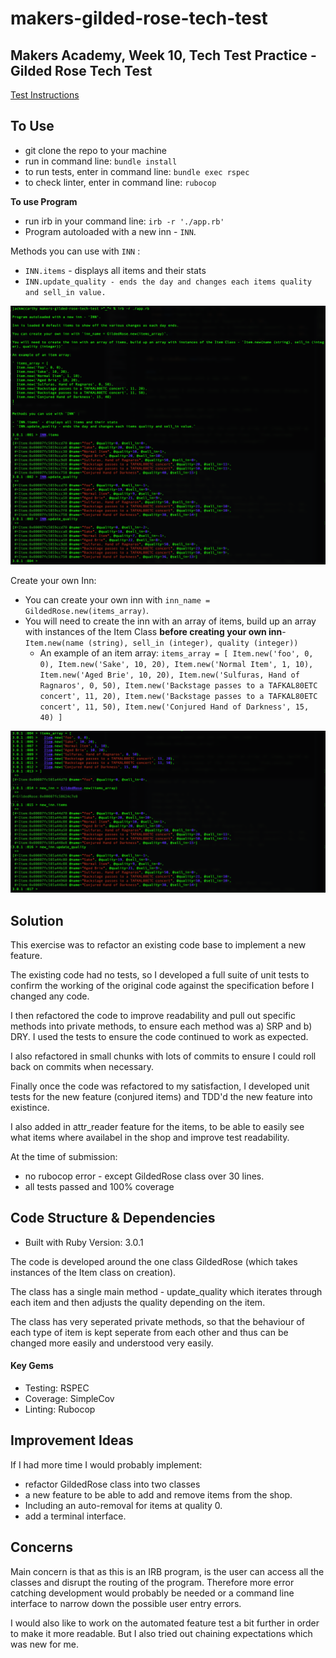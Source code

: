 # makers-gilded-rose-tech-test

## Makers Academy, Week 10, Tech Test Practice - Gilded Rose Tech Test

[Test Instructions](https://github.com/makersacademy/course/blob/master/individual_challenges/gilded_rose.md)

## To Use
- git clone the repo to your machine
- run in command line: `bundle install`
- to run tests, enter in command line: `bundle exec rspec`
- to check linter, enter in command line: `rubocop`

**To use Program**
- run irb in your command line: `irb -r './app.rb'`
- Program autoloaded with a new inn - `INN`.

Methods you can use with `INN` :

- `INN.items` - displays all items and their stats
- `INN.update_quality - ends the day and changes each items quality and sell_in value.`

![screenshot](./IRB_demo_screenshot.png)

Create your own Inn:
- You can create your own inn with `inn_name = GildedRose.new(items_array)`.
- You will need to create the inn with an array of items, build up an array with instances of the Item Class **before creating your own inn**- `Item.new(name (string), sell_in (integer), quality (integer))`
  - An example of an item array:
    ` items_array = [
      Item.new('foo', 0, 0),
      Item.new('Sake', 10, 20),
      Item.new('Normal Item', 1, 10),
      Item.new('Aged Brie', 10, 20),
      Item.new('Sulfuras, Hand of Ragnaros', 0, 50),
      Item.new('Backstage passes to a TAFKAL80ETC concert', 11, 20),
      Item.new('Backstage passes to a TAFKAL80ETC concert', 11, 50),
      Item.new('Conjured Hand of Darkness', 15, 40)
    ]
    `

![screenshot](./IRB_demo_new_inn.png)

## Solution
This exercise was to refactor an existing code base to implement a new feature.

The existing code had no tests, so I developed a full suite of unit tests to confirm the working of the original code against the specification before I changed any code.

I then refactored the code to improve readability and pull out specific methods into private methods, to ensure each method was a) SRP and b) DRY. I used the tests to ensure the code continued to work as expected.

I also refactored in small chunks with lots of commits to ensure I could roll back on commits when necessary.

Finally once the code was refactored to my satisfaction, I developed unit tests for the new feature (conjured items) and TDD'd the new feature into existince.

I also added in attr_reader feature for the items, to be able to easily see what items where availabel in the shop and improve test readability.

At the time of submission:
- no rubocop error - except GildedRose class over 30 lines.
- all tests passed and 100% coverage

## Code Structure & Dependencies
- Built with Ruby Version: 3.0.1

The code is developed around the one class GildedRose (which takes instances of the Item class on creation).

The class has a single main method - update_quality which iterates through each item and then adjusts the quality depending on the item.

The class has very seperated private methods, so that the behaviour of each type of item is kept seperate from each other and thus can be changed more easily and understood very easily.

#### Key Gems
- Testing: RSPEC
- Coverage: SimpleCov
- Linting: Rubocop

## Improvement Ideas
If I had more time I would probably implement:
- refactor GildedRose class into two classes
- a new feature to be able to add and remove items from the shop.
- Including an auto-removal for items at quality 0.
- add a terminal interface.

## Concerns
Main concern is that as this is an IRB program, is the user can access all the classes and disrupt the routing of the program. Therefore more error catching development would probably be needed or a command line interface to narrow down the possible user entry errors.

I would also like to work on the automated feature test a bit further in order to make it more readable. But I also tried out chaining expectations which was new for me.
